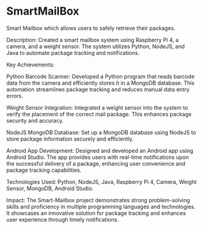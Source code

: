 # SmartMailBox
Smart Mailbox which allows users to safely retrieve their packages. 

Description: Created a smart mailbox system using Raspberry Pi 4, a camera, and a weight sensor. The system utilizes Python, NodeJS, and Java to automate package tracking and notifications.

Key Achievements:

Python Barcode Scanner: Developed a Python program that reads barcode data from the camera and efficiently stores it in a MongoDB database. This automation streamlines package tracking and reduces manual data entry errors.

Weight Sensor Integration: Integrated a weight sensor into the system to verify the placement of the correct mail package. This enhances package security and accuracy.

NodeJS MongoDB Database: Set up a MongoDB database using NodeJS to store package information securely and efficiently.

Android App Development: Designed and developed an Android app using Android Studio. The app provides users with real-time notifications upon the successful delivery of a package, enhancing user convenience and package tracking capabilities.

Technologies Used: Python, NodeJS, Java, Raspberry Pi 4, Camera, Weight Sensor, MongoDB, Android Studio.

Impact: The Smart-Mailbox project demonstrates strong problem-solving skills and proficiency in multiple programming languages and technologies. It showcases an innovative solution for package tracking and enhances user experience through timely notifications.
